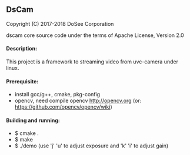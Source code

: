 ## DsCam

Copyright (C) 2017-2018 DoSee Corporation

dscam core source code under the terms of Apache License, Version 2.0

#### Description:
This project is a framework to streaming video from uvc-camera under linux.

#### Prerequisite:
  * install gcc/g++, cmake, pkg-config
  * opencv, need compile opencv <http://opencv.org> (or: <https://github.com/opencv/opencv/wiki>)

#### Building and running:
  * $ cmake .
  * $ make
  * $ ./demo (use 'j' 'u' to adjust exposure and 'k' 'i' to adjust gain)
